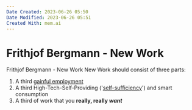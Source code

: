 ```yaml
---
Date Created: 2023-06-26 05:50
Date Modified: 2023-06-26 05:51
Created With: mem.ai
---
```


# Frithjof Bergmann - New Work

Frithjof Bergmann - New Work
New Work should consist of three parts:
1. A third [gainful employment](https://en.m.wikipedia.org/wiki/Gainful_employment)
2. A third High-Tech-Self-Providing ('[self-sufficiency](https://en.m.wikipedia.org/wiki/Self-sufficiency)') and smart consumption
3. A third of work that you **really, really _want_**
